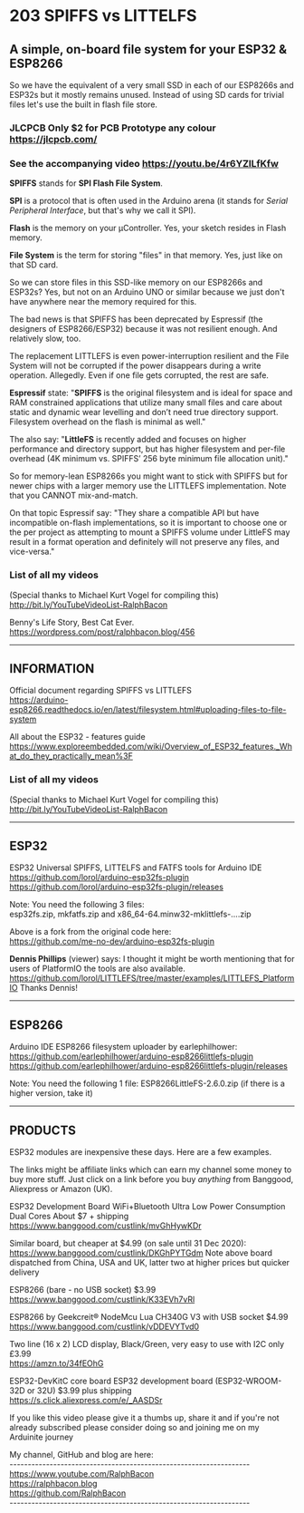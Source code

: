 # 203 SPIFFS vs LITTELFS
## A simple, on-board file system for your ESP32 &amp; ESP8266

So we have the equivalent of a very small SSD in each of our ESP8266s and ESP32s but it mostly remains unused. Instead of using SD cards for trivial files let's use the built in flash file store.

### JLCPCB Only $2 for PCB Prototype any colour https://jlcpcb.com/

### See the accompanying video https://youtu.be/4r6YZlLfKfw

**SPIFFS** stands for **SPI Flash File System**. 

**SPI** is a protocol that is often used in the Arduino arena (it stands for *Serial Peripheral Interface*, but that's why we call it SPI).

**Flash** is the memory on your μController. Yes, your sketch resides in Flash memory.

**File System** is the term for storing "files" in that memory. Yes, just like on that SD card.

So we can store files in this SSD-like memory on our ESP8266s and ESP32s? Yes, but not on an Arduino UNO or similar because we just don't have anywhere near the memory required for this.

The bad news is that SPIFFS has been deprecated by Espressif (the designers of ESP8266/ESP32) because it was not resilient enough. And relatively slow, too.

The replacement LITTLEFS is even power-interruption resilient and the File System will not be corrupted if the power disappears during a write operation. Allegedly. Even if one file gets corrupted, the rest are safe.

**Espressif** state: "**SPIFFS** is the original filesystem and is ideal for space and RAM constrained applications that utilize many small files and care about static and dynamic wear levelling and don’t need true directory support. Filesystem overhead on the flash is minimal as well."

The also say: "**LittleFS** is recently added and focuses on higher performance and directory support, but has higher filesystem and per-file overhead (4K minimum vs. SPIFFS’ 256 byte minimum file allocation unit)."

So for memory-lean ESP8266s you might want to stick with SPIFFS but for newer chips with a larger memory use the LITTLEFS implementation. Note that you CANNOT mix-and-match.

On that topic Espressif say: "They share a compatible API but have incompatible on-flash implementations, so it is important to choose one or the per project as attempting to mount a SPIFFS volume under LittleFS may result in a format operation and definitely will not preserve any files, and vice-versa."

### List of all my videos
(Special thanks to Michael Kurt Vogel for compiling this)  
http://bit.ly/YouTubeVideoList-RalphBacon

Benny's Life Story, Best Cat Ever.  
https://wordpress.com/post/ralphbacon.blog/456  

-----------
INFORMATION
-----------
Official document regarding SPIFFS vs LITTLEFS  
https://arduino-esp8266.readthedocs.io/en/latest/filesystem.html#uploading-files-to-file-system

All about the ESP32 - features guide  
https://www.exploreembedded.com/wiki/Overview_of_ESP32_features._What_do_they_practically_mean%3F


### List of all my videos
(Special thanks to Michael Kurt Vogel for compiling this)  
http://bit.ly/YouTubeVideoList-RalphBacon

-----
ESP32
-----

ESP32 Universal SPIFFS, LITTELFS and FATFS tools for Arduino IDE  
https://github.com/lorol/arduino-esp32fs-plugin  
https://github.com/lorol/arduino-esp32fs-plugin/releases  

Note: You need the following 3 files:  
esp32fs.zip, mkfatfs.zip and x86_64-64.minw32-mklittlefs-....zip  

Above is a fork from the original code here:  
https://github.com/me-no-dev/arduino-esp32fs-plugin

**Dennis Phillips** (viewer) says:
I thought it might be worth mentioning that for users of PlatformIO the tools are also available. https://github.com/lorol/LITTLEFS/tree/master/examples/LITTLEFS_PlatformIO
Thanks Dennis!

-------
ESP8266
-------

Arduino IDE ESP8266 filesystem uploader by earlephilhower:
https://github.com/earlephilhower/arduino-esp8266littlefs-plugin
https://github.com/earlephilhower/arduino-esp8266littlefs-plugin/releases

Note: You need the following 1 file:
ESP8266LittleFS-2.6.0.zip (if there is a higher version, take it)

--------
PRODUCTS
--------
ESP32 modules are inexpensive these days. Here are a few examples. 

The links might be affiliate links which can earn my channel some money to buy more stuff. Just click on a link before you buy *anything* from Banggood, Aliexpress or Amazon (UK).

ESP32 Development Board WiFi+Bluetooth Ultra Low Power Consumption Dual Cores About $7 + shipping  
https://www.banggood.com/custlink/mvGhHywKDr

Similar board, but cheaper at $4.99 (on sale until 31 Dec 2020):  
https://www.banggood.com/custlink/DKGhPYTGdm
Note above board dispatched from China, USA and UK, latter two at higher prices but quicker delivery  

ESP8266 (bare - no USB socket) $3.99  
https://www.banggood.com/custlink/K33EVh7vRl  

ESP8266 by Geekcreit® NodeMcu Lua CH340G V3 with USB socket $4.99  
https://www.banggood.com/custlink/vDDEVYTvd0  

Two line (16 x 2) LCD display, Black/Green, very easy to use with I2C only £3.99  
https://amzn.to/34fEOhG  

ESP32-DevKitC core board ESP32 development board (ESP32-WROOM-32D or 32U) $3.99 plus shipping  
https://s.click.aliexpress.com/e/_AASDSr  

If you like this video please give it a thumbs up, share it and if you're not already subscribed please consider doing so and joining me on my Arduinite journey

My channel, GitHub and blog are here:  
\------------------------------------------------------------------  
https://www.youtube.com/RalphBacon  
https://ralphbacon.blog  
https://github.com/RalphBacon  
\------------------------------------------------------------------
